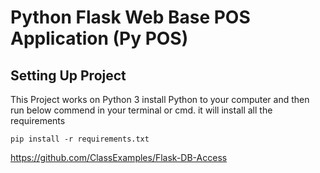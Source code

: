 # Python Flask Web Base POS Application (Py POS)

## Setting Up Project
This Project works on Python 3 install Python to your computer and then run below commend in your terminal or cmd. it will install all the requirements
```
pip install -r requirements.txt
```
https://github.com/ClassExamples/Flask-DB-Access
